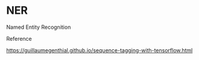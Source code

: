 # NER
Named Entity Recognition


Reference

https://guillaumegenthial.github.io/sequence-tagging-with-tensorflow.html
